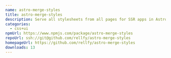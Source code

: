 ```yaml
---
name: astro-merge-styles
title: astro-merge-styles
description: Serve all stylesheets from all pages for SSR apps in Astro
categories:
  - css+ui
npmUrl: https://www.npmjs.com/package/astro-merge-styles
repoUrl: ssh://git@github.com/rellfy/astro-merge-styles
homepageUrl: https://github.com/rellfy/astro-merge-styles
downloads: 13
---
```

